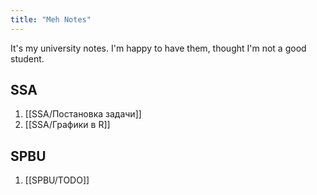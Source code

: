 ```yaml
---
title: "Meh Notes"
---
```

It's my university notes. I'm happy to have them, thought I'm not a good student.

## SSA
1. [[SSA/Постановка задачи]]
3. [[SSA/Графики в R]]

## SPBU
1. [[SPBU/TODO]]